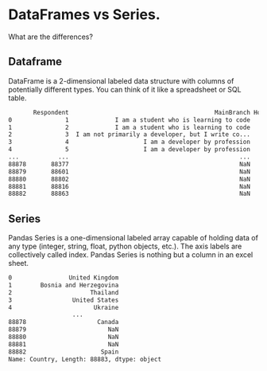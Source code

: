 # DataFrames vs Series.

What are the differences? 

## Dataframe

DataFrame is a 2-dimensional labeled data structure with columns of potentially different types. You can think of it like a spreadsheet or SQL table.

```zsh
       Respondent                                         MainBranch Hobbyist  \
0               1             I am a student who is learning to code      Yes   
1               2             I am a student who is learning to code       No   
2               3  I am not primarily a developer, but I write co...      Yes   
3               4                     I am a developer by profession       No   
4               5                     I am a developer by profession      Yes   
...           ...                                                ...      ...   
88878       88377                                                NaN      Yes   
88879       88601                                                NaN       No   
88880       88802                                                NaN       No   
88881       88816                                                NaN       No   
88882       88863                                                NaN      Yes   
```

## Series

Pandas Series is a one-dimensional labeled array capable of holding data of any type (integer, string, float, python objects, etc.). The axis labels are collectively called index. Pandas Series is nothing but a column in an excel sheet.

```zsh
0                United Kingdom
1        Bosnia and Herzegovina
2                      Thailand
3                 United States
4                       Ukraine
                  ...          
88878                    Canada
88879                       NaN
88880                       NaN
88881                       NaN
88882                     Spain
Name: Country, Length: 88883, dtype: object
```
